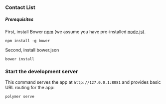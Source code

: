 ### Contact List

##### Prerequisites

First, install Bower
[npm](https://www.npmjs.com) (we assume you have pre-installed [node.js](https://nodejs.org)).

    npm install -g bower

Second, install bower.json

    bower install


### Start the development server

This command serves the app at `http://127.0.0.1:8081` and provides basic URL
routing for the app:

    polymer serve

